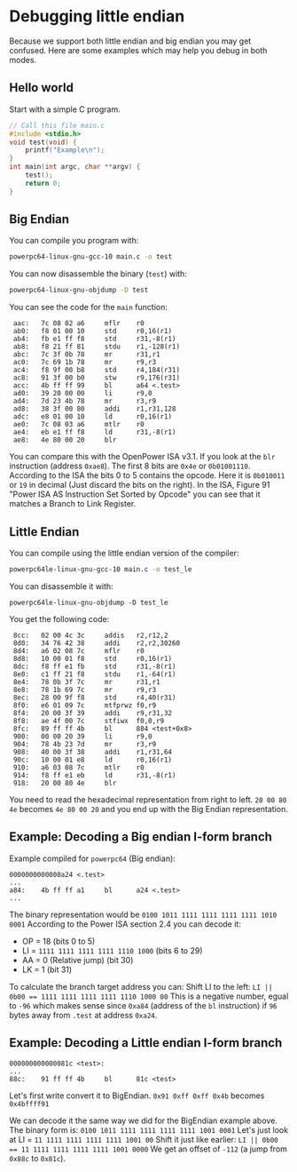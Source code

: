 # Debugging little endian

Because we support both little endian and big endian you may get confused.
Here are some examples which may help you debug in both modes.

## Hello world
Start with a simple C program.
```C
// Call this file main.c
#include <stdio.h>
void test(void) {
    printf("Example\n");
}
int main(int argc, char **argv) {
    test();
    return 0;
}
```

## Big Endian
You can compile you program with:
```bash
powerpc64-linux-gnu-gcc-10 main.c -o test
```
You can now disassemble the binary (`test`) with:
```bash
powerpc64-linux-gnu-objdump -D test
```
You can see the code for the `main` function:
```
 aac:	7c 08 02 a6 	mflr    r0
 ab0:	f8 01 00 10 	std     r0,16(r1)
 ab4:	fb e1 ff f8 	std     r31,-8(r1)
 ab8:	f8 21 ff 81 	stdu    r1,-128(r1)
 abc:	7c 3f 0b 78 	mr      r31,r1
 ac0:	7c 69 1b 78 	mr      r9,r3
 ac4:	f8 9f 00 b8 	std     r4,184(r31)
 ac8:	91 3f 00 b0 	stw     r9,176(r31)
 acc:	4b ff ff 99 	bl      a64 <.test>
 ad0:	39 20 00 00 	li      r9,0
 ad4:	7d 23 4b 78 	mr      r3,r9
 ad8:	38 3f 00 80 	addi    r1,r31,128
 adc:	e8 01 00 10 	ld      r0,16(r1)
 ae0:	7c 08 03 a6 	mtlr    r0
 ae4:	eb e1 ff f8 	ld      r31,-8(r1)
 ae8:	4e 80 00 20 	blr
```
You can compare this with the OpenPower ISA v3.1.
If you look at the `blr` instruction (address `0xae8`).
The first 8 bits are `0x4e` or `0b01001110`.
According to the ISA the bits 0 to 5 contains the opcode.
Here it is `0b010011` or `19` in decimal (Just discard the bits on the right).
In the ISA, Figure 91 "Power ISA AS Instruction Set Sorted by Opcode" you can
see that it matches a Branch to Link Register.

## Little Endian
You can compile using the little endian version of the compiler:
```bash
powerpc64le-linux-gnu-gcc-10 main.c -o test_le
```
You can disassemble it with:
```
powerpc64le-linux-gnu-objdump -D test_le
```
You get the following code:
```
 8cc:	02 00 4c 3c 	addis   r2,r12,2
 8d0:	34 76 42 38 	addi    r2,r2,30260
 8d4:	a6 02 08 7c 	mflr    r0
 8d8:	10 00 01 f8 	std     r0,16(r1)
 8dc:	f8 ff e1 fb 	std     r31,-8(r1)
 8e0:	c1 ff 21 f8 	stdu    r1,-64(r1)
 8e4:	78 0b 3f 7c 	mr      r31,r1
 8e8:	78 1b 69 7c 	mr      r9,r3
 8ec:	28 00 9f f8 	std     r4,40(r31)
 8f0:	e6 01 09 7c 	mtfprwz f0,r9
 8f4:	20 00 3f 39 	addi    r9,r31,32
 8f8:	ae 4f 00 7c 	stfiwx  f0,0,r9
 8fc:	89 ff ff 4b 	bl      884 <test+0x8>
 900:	00 00 20 39 	li      r9,0
 904:	78 4b 23 7d 	mr      r3,r9
 908:	40 00 3f 38 	addi    r1,r31,64
 90c:	10 00 01 e8 	ld      r0,16(r1)
 910:	a6 03 08 7c 	mtlr    r0
 914:	f8 ff e1 eb 	ld      r31,-8(r1)
 918:	20 00 80 4e 	blr
```
You need to read the hexadecimal representation from right to left.
`20 00 80 4e` becomes `4e 80 00 20` and you end up with the Big Endian
representation.

## Example: Decoding a Big endian I-form branch

Example compiled for `powerpc64` (Big endian):
```
0000000000000a24 <.test>
...
a84:	4b ff ff a1 	bl      a24 <.test>
...
```
The binary representation would be `0100 1011 1111 1111 1111 1111 1010 0001`
According to the Power ISA section 2.4 you can decode it:
- OP = 18 (bits 0 to 5)
- LI = `1111 1111 1111 1111 1110 1000` (bits 6 to 29)
- AA = 0 (Relative jump) (bit 30)
- LK = 1 (bit 31)

To calculate the branch target address you can:
Shift LI to the left: `LI || 0b00 == 1111 1111 1111 1111 1110 1000 00`
This is a negative number, egual to `-96` which makes sense since `0xa84`
(address of the `bl` instruction) if `96` bytes away from `.test` at address
`0xa24`.

## Example: Decoding a Little endian I-form branch
```
000000000000081c <test>:
...
88c:	91 ff ff 4b 	bl      81c <test>
```
Let's first write convert it to BigEndian.
`0x91 0xff 0xff 0x4b` becomes `0x4bffff91`

We can decode it the same way we did for the BigEndian example above.
The binary form is: `0100 1011 1111 1111 1111 1111 1001 0001`
Let's just look at LI = `11 1111 1111 1111 1111 1001 00`
Shift it just like earlier: `LI || 0b00 == 11 1111 1111 1111 1111 1001 0000`
We get an offset of `-112` (a jump from `0x88c` to `0x81c`).
